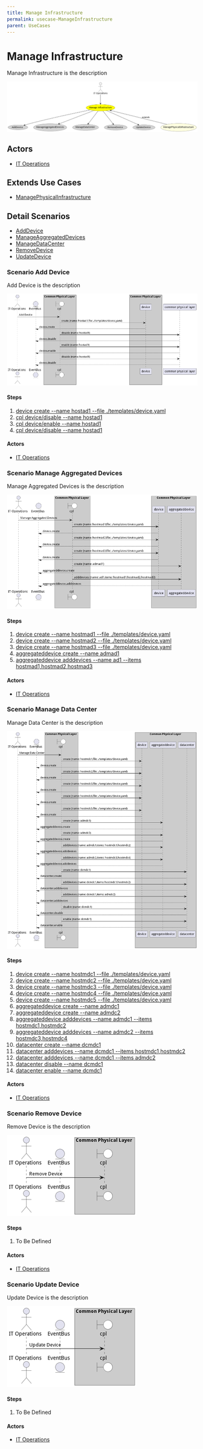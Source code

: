 ```yaml
---
title: Manage Infrastructure
permalink: usecase-ManageInfrastructure
parent: UseCases
---
```

# Manage Infrastructure

Manage Infrastructure is the description

![Activities Diagram](./Activities.png)

## Actors

* [IT Operations](actor-itops)





## Extends Use Cases

* [ManagePhysicalInfrastructure](usecase-ManagePhysicalInfrastructure)







## Detail Scenarios

* [AddDevice](#scenario-AddDevice)
* [ManageAggregatedDevices](#scenario-ManageAggregatedDevices)
* [ManageDataCenter](#scenario-ManageDataCenter)
* [RemoveDevice](#scenario-RemoveDevice)
* [UpdateDevice](#scenario-UpdateDevice)



### Scenario Add Device

Add Device is the description

![Scenario AddDevice](./AddDevice.png)

#### Steps
1. [device create --name hostad1 --file ./templates/device.yaml](#action-device-create)
1. [cpl device/disable --name hostad1](#action-cpl-device-disable)
1. [cpl device/enable --name hostad1](#action-cpl-device-enable)
1. [cpl device/disable --name hostad1](#action-cpl-device-disable)

#### Actors

* [IT Operations](actor-itops)



### Scenario Manage Aggregated Devices

Manage Aggregated Devices is the description

![Scenario ManageAggregatedDevices](./ManageAggregatedDevices.png)

#### Steps
1. [device create --name hostmad1 --file ./templates/device.yaml](#action-device-create)
1. [device create --name hostmad2 --file ./templates/device.yaml](#action-device-create)
1. [device create --name hostmad3 --file ./templates/device.yaml](#action-device-create)
1. [aggregateddevice create --name admad1](#action-aggregateddevice-create)
1. [aggregateddevice adddevices --name ad1 --items hostmad1,hostmad2,hostmad3](#action-aggregateddevice-adddevices)

#### Actors

* [IT Operations](actor-itops)



### Scenario Manage Data Center

Manage Data Center is the description

![Scenario ManageDataCenter](./ManageDataCenter.png)

#### Steps
1. [device create --name hostmdc1 --file ./templates/device.yaml](#action-device-create)
1. [device create --name hostmdc2 --file ./templates/device.yaml](#action-device-create)
1. [device create --name hostmdc3 --file ./templates/device.yaml](#action-device-create)
1. [device create --name hostmdc4 --file ./templates/device.yaml](#action-device-create)
1. [device create --name hostmdc5 --file ./templates/device.yaml](#action-device-create)
1. [aggregateddevice create --name admdc1](#action-aggregateddevice-create)
1. [aggregateddevice create --name admdc2](#action-aggregateddevice-create)
1. [aggregateddevice adddevices --name admdc1 --items hostmdc1,hostmdc2](#action-aggregateddevice-adddevices)
1. [aggregateddevice adddevices --name admdc2 --items hostmdc3,hostmdc4](#action-aggregateddevice-adddevices)
1. [datacenter create --name dcmdc1](#action-datacenter-create)
1. [datacenter adddevices --name dcmdc1 --items hostmdc1,hostmdc2](#action-datacenter-adddevices)
1. [datacenter adddevices --name dcmdc1 --items admdc2](#action-datacenter-adddevices)
1. [datacenter disable --name dcmdc1](#action-datacenter-disable)
1. [datacenter enable --name dcmdc1](#action-datacenter-enable)

#### Actors

* [IT Operations](actor-itops)



### Scenario Remove Device

Remove Device is the description

![Scenario RemoveDevice](./RemoveDevice.png)

#### Steps
1. To Be Defined

#### Actors

* [IT Operations](actor-itops)



### Scenario Update Device

Update Device is the description

![Scenario UpdateDevice](./UpdateDevice.png)

#### Steps
1. To Be Defined

#### Actors

* [IT Operations](actor-itops)




